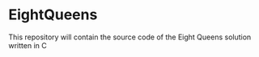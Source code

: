 # EightQueens
This repository will contain the source code of the Eight Queens solution written in C

